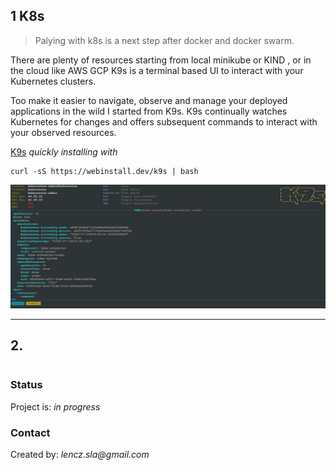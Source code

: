 ## 1 K8s
> <p>Palying  with k8s is a next step after docker and docker swarm.<br>
There are plenty of resources starting from local minikube or KIND  , or in the cloud like AWS GCP
K9s is a terminal based UI to interact with your Kubernetes clusters.

Too make it easier to navigate, observe and manage your deployed applications in the wild I started from K9s.
K9s continually watches Kubernetes for changes and offers subsequent commands to interact with your observed resources.

[K9s](https://github.com/derailed/k9s)
 _quickly installing  with_ 

 ```
 curl -sS https://webinstall.dev/k9s | bash
 ```

![](k9s.JPG)

 ---

 
 




## 2.  


```

```

 
### Status
Project is: _in progress_ 





### Contact
Created by: _lencz.sla@gmail.com_

